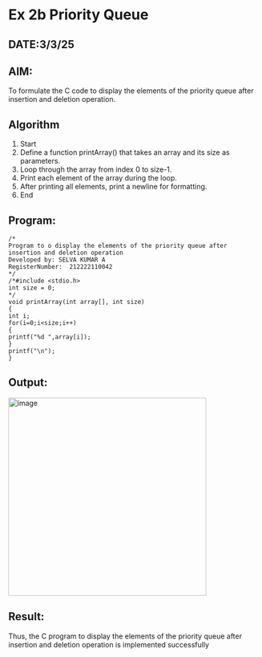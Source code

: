 # Ex 2b Priority Queue
## DATE:3/3/25
## AIM:
To formulate the C code to display the elements of the priority queue after insertion and deletion operation.

## Algorithm
1. Start 
2. Define a function printArray() that takes an array and its size as parameters. 
3. Loop through the array from index 0 to size-1. 
4. Print each element of the array during the loop. 
5. After printing all elements, print a newline for formatting. 
6. End   

## Program:
```
/*
Program to o display the elements of the priority queue after insertion and deletion operation
Developed by: SELVA KUMAR A
RegisterNumber:  212222110042
*/
/*#include <stdio.h> 
int size = 0; 
*/ 
void printArray(int array[], int size) 
{ 
int i; 
for(i=0;i<size;i++) 
{ 
printf("%d ",array[i]); 
} 
printf("\n"); 
} 

```

## Output:

<img width="395" alt="image" src="https://github.com/user-attachments/assets/e079a4da-8436-4361-b1bf-65a64789204e" />


## Result:
Thus, the C program to display the elements of the priority queue after insertion and deletion operation is implemented successfully
